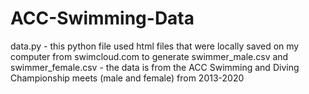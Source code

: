 # ACC-Swimming-Data

data.py - this python file used html files that were locally saved on my computer from swimcloud.com to generate swimmer_male.csv and swimmer_female.csv - the data is from the ACC Swimming and Diving Championship meets (male and female) from 2013-2020

